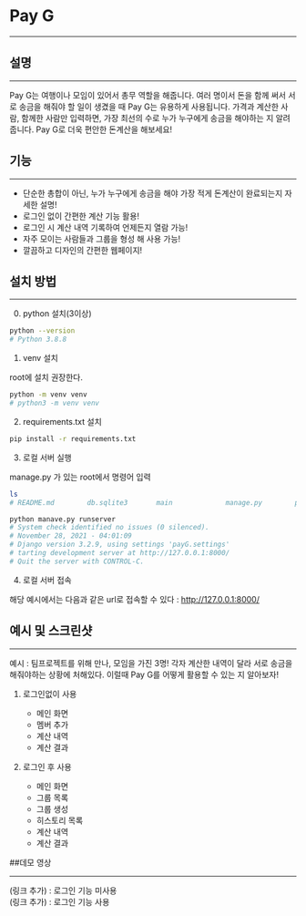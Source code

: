 # Pay G

---    

  
## 설명  

---  
Pay G는 여행이나 모임이 있어서 총무 역할을 해줍니다. 
여러 명이서 돈을 함께 써서 서로 송금을 해줘야 할 일이 생겼을 때 Pay G는 유용하게 사용됩니다.
가격과 계산한 사람, 함께한 사람만 입력하면, 가장 최선의 수로 누가 누구에게 송금을 해야하는 지 알려줍니다. 
Pay G로 더욱 편안한 돈계산을 해보세요!


## 기능

---

+ 단순한 총합이 아닌, 누가 누구에게 송금을 해야 가장 적게 돈계산이 완료되는지 자세한 설명!
+ 로그인 없이 간편한 계산 기능 활용!
+ 로그인 시 계산 내역 기록하여 언제든지 열람 가능!
+ 자주 모이는 사람들과 그룹을 형성 해 사용 가능!
+ 깔끔하고 디자인의 간편한 웹페이지!


## 설치 방법

---
0. python 설치(3이상)
```bash
python --version
# Python 3.8.8 

```
1. venv 설치 

root에 설치 권장한다.

```bash
python -m venv venv
# python3 -m venv venv 
```
2. requirements.txt 설치

```bash
pip install -r requirements.txt
```
3. 로컬 서버 실행

manage.py 가 있는 root에서 명령어 입력

```bash
ls
# README.md        db.sqlite3       main             manage.py        payG             requirements.txt venv

python manave.py runserver
# System check identified no issues (0 silenced).
# November 28, 2021 - 04:01:09
# Django version 3.2.9, using settings 'payG.settings'
# tarting development server at http://127.0.0.1:8000/
# Quit the server with CONTROL-C.
```

4. 로컬 서버 접속

해당 예시에서는 다음과 같은 url로 접속할 수 있다 : http://127.0.0.1:8000/

## 예시 및 스크린샷

---
예시 : 팀프로젝트를 위해 만나, 모임을 가진 3명! 각자 계산한 내역이 달라 서로 송금을 해줘야하는 상황에 처해있다.
이럴때 Pay G를 어떻게 활용할 수 있는 지 알아보자!

1. 로그인없이 사용
    + 메인 화면
    + 멤버 추가
    + 계산 내역 
    + 계산 결과


2. 로그인 후 사용 
    + 메인 화면
    + 그룹 목록
    + 그룹 생성
    + 히스토리 목록
    + 계산 내역 
    + 계산 결과


##데모 영상

---

(링크 추가) : 로그인 기능 미사용  
(링크 추가) : 로그인 기능 사용





